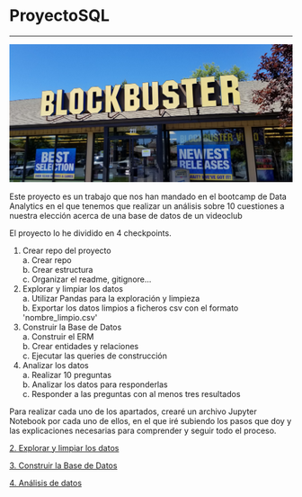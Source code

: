 # ProyectoSQL
---

![Blockbuster](./img/Blockbuster.jpg)

Este proyecto es un trabajo que nos han mandado en el bootcamp de Data Analytics en el que tenemos que realizar un análisis sobre 10 cuestiones a nuestra elección acerca de una base de datos de un videoclub

El proyecto lo he dividido en 4 checkpoints.

1. Crear repo del proyecto  
    a. Crear repo  
    b. Crear estructura  
    c. Organizar el readme, gitignore...  
2. Explorar y limpiar los datos  
    a. Utilizar Pandas para la exploración y limpieza  
    b. Exportar los datos limpios a ficheros csv con el formato 'nombre_limpio.csv'  
3. Construir la Base de Datos  
    a. Construir el ERM  
    b. Crear entidades y relaciones  
    c. Ejecutar las queries de construcción  
4. Analizar los datos  
    a. Realizar 10 preguntas  
    b. Analizar los datos para responderlas  
    c. Responder a las preguntas con al menos tres resultados  
      
 Para realizar cada uno de los apartados, crearé un archivo Jupyter Notebook por cada uno de ellos, en el que iré subiendo los pasos que doy y las explicaciones necesarias para comprender y seguir todo el proceso.
   
 [2. Explorar y limpiar los datos](./Step2_Cleaning_DB.ipynb)
   
 [3. Construir la Base de Datos](./Step3_Create_DataBase.ipynb)
  
 [4. Análisis de datos](./Step4_Analysis_of_data.ipynb)
